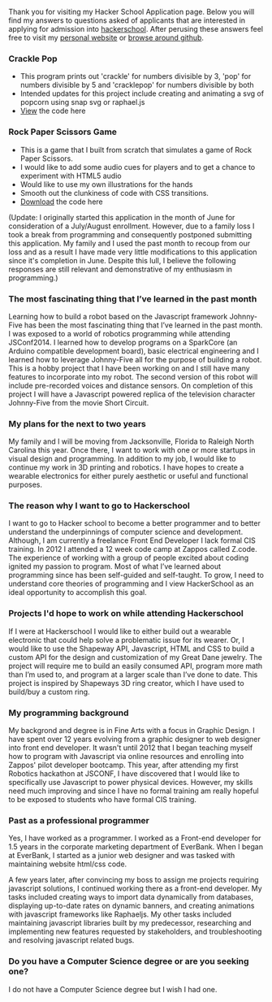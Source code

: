Thank you for visiting my Hacker School Application page. Below you will find my answers to questions asked of applicants that are interested in applying for admission into [hackerschool](www.hackerschool.com/apply). After perusing these answers feel free to visit my [personal website](http://www.jannaee.com) or [browse around github](http://www.github.com/jannaee).

### Crackle Pop
* This program prints out 'crackle' for numbers divisible by 3, 'pop' for numbers divisible by 5 and 'cracklepop' for numbers divisible by both
* Intended updates for this project include creating and animating a svg of popcorn using snap svg or raphael.js
* [View](https://github.com/jannaee/hackapp/blob/master/cracklepop-final.html) the code here

### Rock Paper Scissors Game
* This is a game that I built from scratch that simulates a game of Rock Paper Scissors.
* I would like to add some audio cues for players and to get a chance to experiment with HTML5 audio
* Would like to use my own illustrations for the hands
* Smooth out the clunkiness of code with CSS transitions.
* [Download](https://github.com/jannaee/hackapp/archive/master.zip) the code here


(Update: I originally started this application in the month of June for consideration of a July/August enrollment. However, due to a family loss I took a break from programming and consequently postponed submitting this application. My family and I used the past month to recoup from our loss and as a result I have made very little modifications to this application since it's completion in June. Despite this lull, I believe the following responses are still relevant and demonstrative of my enthusiasm in programming.) 

### The most fascinating thing that I’ve learned in the past month
Learning how to build a robot based on the Javascript framework Johnny-Five has been the most fascinating thing that I’ve learned in the past month. I was exposed to a world of robotics programming while attending JSConf2014. I learned how to develop programs on a SparkCore (an Arduino compatible development board), basic electrical engineering and I learned how to leverage Johnny-Five all for the purpose of building a robot. This is a hobby project that I have been working on and I still have many features to incorporate into my robot. The second version of this robot will include pre-recorded voices and distance sensors. On completion of this project I will have a Javascript powered replica of the television character Johnny-Five from the movie Short Circuit. 

### My plans for the next to two years
My family and I will be moving from Jacksonville, Florida to Raleigh North Carolina this year. Once there, I want to work with one or more startups in visual design and programming. In addition to my job, I would like to continue my work in 3D printing and robotics. I have hopes to create a wearable electronics for either purely aesthetic or useful and functional purposes. 

### The reason why I want to go to Hackerschool
I want to go to Hacker school to become a better programmer and to better understand the underpinnings of computer science and development. Although, I am currently a freelance Front End Developer I lack formal CIS training. In 2012 I attended a 12 week code camp at Zappos called Z.code. The experience of working with a group of people excited about coding ignited my passion to program. Most of what I’ve learned about programming since has been self-guided and self-taught. To grow, I need to understand core theories of programming and I view HackerSchool as an ideal opportunity to accomplish this goal. 
 
### Projects I'd hope to work on while attending Hackerschool
If I were at Hackerschool I would like to either build out a wearable electronic that could help solve a problematic issue for its wearer. Or, I would like to use the Shapeway API, Javascript, HTML and CSS to build a custom API for the design and customization of my Great Dane jewelry. The project will require me to build an easily consumed API, program more math than I’m used to, and program at a larger scale than I’ve done to date. This project is inspired by Shapeways 3D ring creator, which I have used to build/buy a custom ring. 

### My programming background
My backgrond and degree is in Fine Arts with a focus in Graphic Design. I have spent over 12 years evolving from a graphic designer to web designer into front end developer. It wasn't until 2012 that I began teaching myself how to program with Javascript via online resources and enrolling into Zappos' pilot developer bootcamp. This year, after attending my first Robotics hackathon at JSCONF, I have discovered that I would like to specifically use Javascript to power physical devices. However, my skills need much improving and since I have no formal training am really hopeful to be exposed to students who have formal CIS training.


### Past as a professional programmer
Yes, I have worked as a programmer. I worked as a Front-end developer for 1.5 years in the corporate marketing department of EverBank. When I began at EverBank, I started as a junior web designer and was tasked with maintaining website html/css code. 

A few years later, after convincing my boss to assign me projects requiring javascript solutions, I continued working there as a front-end developer. My tasks included creating ways to import data dynamically from databases, displaying up-to-date rates on dynamic banners, and creating animations with javascript frameworks like Raphaeljs.  My other tasks included maintaining javascript libraries built by my predecessor, researching and implementing new features requested by stakeholders, and troubleshooting and resolving javascript related bugs.

### Do you have a Computer Science degree or are you seeking one?
I do not have a Computer Science degree but I wish I had one. 
